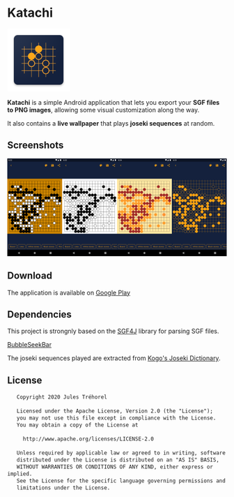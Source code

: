 # Katachi
![logo](https://github.com/Judas/Katachi/blob/master/app/src/main/res/mipmap-xxhdpi/ic_launcher.png)

**Katachi** is a simple Android application that lets you export your **SGF files to PNG images**, allowing some visual customization along the way.

It also contains a **live wallpaper** that plays **joseki sequences** at random.

## Screenshots
![screenshot](https://github.com/Judas/Katachi/blob/master/screenshots/screenshot.png)

## Download
The application is available on [Google Play](https://play.google.com/store/apps/details?id=com.judas.katachi)

## Dependencies
This project is strongnly based on the [SGF4J](https://github.com/toomasr/sgf4j) library for parsing SGF files.

[BubbleSeekBar](https://github.com/woxingxiao/BubbleSeekBar) 

The joseki sequences played are extracted from [Kogo's Joseki Dictionary](https://waterfire.us/joseki.htm).

## License
```
   Copyright 2020 Jules Tréhorel

   Licensed under the Apache License, Version 2.0 (the "License");
   you may not use this file except in compliance with the License.
   You may obtain a copy of the License at

     http://www.apache.org/licenses/LICENSE-2.0

   Unless required by applicable law or agreed to in writing, software
   distributed under the License is distributed on an "AS IS" BASIS,
   WITHOUT WARRANTIES OR CONDITIONS OF ANY KIND, either express or implied.
   See the License for the specific language governing permissions and
   limitations under the License.
```